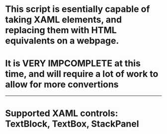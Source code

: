 # This script is esentially capable of taking XAML elements, and replacing them with HTML equivalents on a webpage. 
# It is VERY IMPCOMPLETE at this time, and will require a lot of work to allow for more convertions
_____________________________________________________________________________________________________
# Supported XAML controls: TextBlock, TextBox, StackPanel
